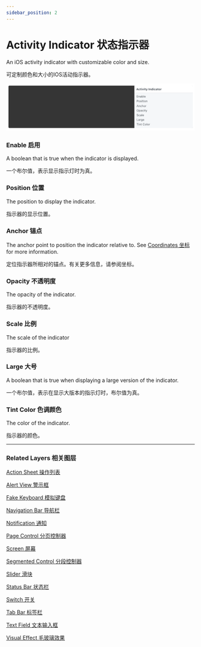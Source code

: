 ```yaml
---
sidebar_position: 2
---
```


# Activity Indicator 状态指示器

An iOS activity indicator with customizable color and size.

可定制颜色和大小的IOS活动指示器。

![Image](./../../static/img/docs/iOS/activity-indicator.png)

### Enable 启用

A boolean that is true when the indicator is displayed.

一个布尔值，表示显示指示灯时为真。

### Position 位置

The position to display the indicator.

指示器的显示位置。

### Anchor 锚点

The anchor point to position the indicator relative to. See [Coordinates 坐标](./../Concepts/Coordinates.md) for more information.

定位指示器所相对的锚点。有关更多信息，请参阅坐标。

### Opacity 不透明度

The opacity of the indicator.

指示器的不透明度。

### Scale 比例

The scale of the indicator

指示器的比例。

### Large 大号

A boolean that is true when displaying a large version of the indicator.

一个布尔值，表示在显示大版本的指示灯时，布尔值为真。

### Tint Color 色调颜色

The color of the indicator.

指示器的颜色。

------

### Related Layers 相关图层

[Action Sheet 操作列表](./Action%20Sheet.md)

[Alert View 警示框](./Alert%20View.md)

[Fake Keyboard 模拟键盘](./Fake%20Keyboard.md)

[Navigation Bar 导航栏](./Navigation%20Bar.md)

[Notification 通知](./Notification.md)

[Page Control 分页控制器](./Page%20Control.md)

[Screen 屏幕](./Screen.md)

[Segmented Control 分段控制器](./Segmented%20Control.md)

[Slider 滑块](./Slider.md)

[Status Bar 状态栏](./Status%20bar.md)

[Switch 开关](./Switch.md)

[Tab Bar 标签栏](./Tab%20Bar.md)

[Text Field 文本输入框](./Text%20Field.md)

[Visual Effect 毛玻璃效果](./Visual%20Effect.md)
